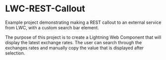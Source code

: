# LWC-REST-Callout
Example project demonstrating making a REST callout to an external service from LWC, with a custom search bar element.

The purpose of this project is to create a Lightning Web Component that will display the latest exchange rates. The user can search through the exchanges rates and manually copy the value that is displayed after selection.

